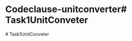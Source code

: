# Codeclause-unitconverter#   T a s k 1 _ _ U n i t C o n v e t e r  
 #   T a s k 1 _ _ U n i t C o n v e t e r  
 